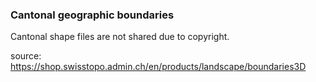 ### Cantonal geographic boundaries

Cantonal shape files are not shared due to copyright.

source:
https://shop.swisstopo.admin.ch/en/products/landscape/boundaries3D
